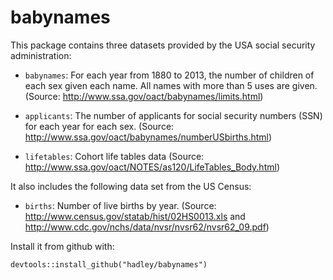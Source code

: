 # babynames

This package contains three datasets provided by the USA social security administration:

* `babynames`: For each year from 1880 to 2013, the number of children of 
  each sex given each name. All names with more than 5 uses are given.
  (Source: http://www.ssa.gov/oact/babynames/limits.html)

* `applicants`: The number of applicants for social security numbers (SSN) for
  each year for each sex. 
  (Source: http://www.ssa.gov/oact/babynames/numberUSbirths.html)

* `lifetables`: Cohort life tables data
  (Source: http://www.ssa.gov/oact/NOTES/as120/LifeTables_Body.html)

It also includes the following data set from the US Census:

* `births`: Number of live births by year.
  (Source: http://www.census.gov/statab/hist/02HS0013.xls and
  http://www.cdc.gov/nchs/data/nvsr/nvsr62/nvsr62_09.pdf)

Install it from github with:
  
```{r}
devtools::install_github("hadley/babynames")
```
